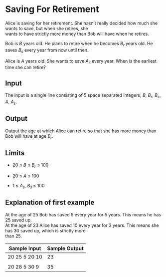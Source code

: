 # Saving For Retirement

Alice is saving for her retirement. She hasn’t really decided how much she wants to save, but when she retires, she\
wants to have strictly more money than Bob will have when he retires.

Bob is *B* years old. He plans to retire when he becomes *B*<sub>*r*</sub> years old. He saves *B*<sub>*s*</sub> every year from now until then.

Alice is *A* years old. She wants to save *A*<sub>*s*</sub> every year. When is the earliest time she can retire?

## Input

The input is a single line consisting of 5 space separated integers; *B*, *B*<sub>*r*</sub>, *B*<sub>*s*</sub>, *A*, *A*<sub>*s*</sub>.

## Output

Output the age at which Alice can retire so that she has more money than Bob will have at age *B*<sub>*r*</sub>.

## Limits

- 20 ≤ *B* ≤ *B*<sub>*r*</sub> ≤ 100

- 20 ≤ *A* ≤ 100

- 1 ≤ *A*<sub>*s*</sub>, *B*<sub>*s*</sub> ≤ 100

## Explanation of first example

At the age of 25 Bob has saved 5 every year for 5 years. This means he has 25 saved up.\
At the age of 23 Alice has saved 10 every year for 3 years. This means she has 30 saved up, which is strictly more\
than 25.

| Sample Input    | Sample Output |
| ---             | ---           |
| 20 25 5 20 10   | 23            |
|                 |               |
| 20 28 5 30 9    | 35            |